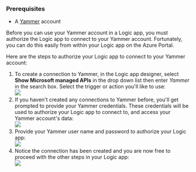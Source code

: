 ### <a name="prerequisites"></a>Prerequisites
* A [Yammer](https://www.yammer.com/) account 

Before you can use your Yammer account in a Logic app, you must authorize the Logic app to connect to your Yammer account. Fortunately, you can do this easily from within your Logic app on the Azure Portal. 

Here are the steps to authorize your Logic app to connect to your Yammer account:

1. To create a connection to Yammer, in the Logic app designer, select **Show Microsoft managed APIs** in the drop down list then enter *Yammer* in the search box. Select the trigger or action you'll like to use:  
   ![](https://docstestmedia1.blob.core.windows.net/azure-media/includes/media/connectors-create-api-yammer/yammer-1.png)
2. If you haven't created any connections to Yammer before, you'll get prompted to provide your Yammer credentials. These credentials will be used to authorize your Logic app to connect to, and access your Yammer account's data:  
   ![](https://docstestmedia1.blob.core.windows.net/azure-media/includes/media/connectors-create-api-yammer/yammer-2.png)
3. Provide your Yammer user name and password to authorize your Logic app:  
   ![](https://docstestmedia1.blob.core.windows.net/azure-media/includes/media/connectors-create-api-yammer/yammer-3.png)   
4. Notice the connection has been created and you are now free to proceed with the other steps in your Logic app:  
   ![](https://docstestmedia1.blob.core.windows.net/azure-media/includes/media/connectors-create-api-yammer/yammer-4.png)   





